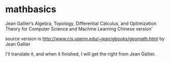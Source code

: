 # mathbasics
Jean Gallier‘s Algebra, Topology, Differential Calculus, and Optimization Theory for Computer Science and Machine Learning Chinese version’

source version is http://www.cis.upenn.edu/~jean/gbooks/geomath.html by Jean Gallier

I'll translate it, and when it finished, I will get the right from Jean Gallier.
